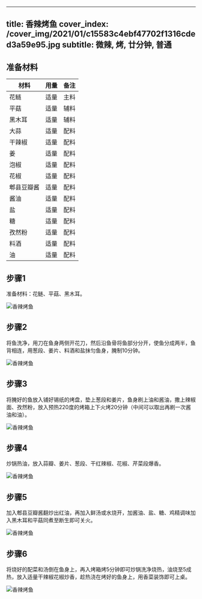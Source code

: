 
---
title: 香辣烤鱼
cover_index: /cover_img/2021/01/c15583c4ebf47702f1316cded3a59e95.jpg
subtitle: 微辣, 烤, 廿分钟, 普通
---

## 准备材料

| 材料     | 用量 | 备注|
| ------- | ----- | --- |
| 花鲢 | 适量| 主料 |
| 平菇 | 适量| 辅料 |
| 黑木耳 | 适量| 辅料 |
| 大蒜 | 适量| 配料 |
| 干辣椒 | 适量| 配料 |
| 姜 | 适量| 配料 |
| 泡椒 | 适量| 配料 |
| 花椒 | 适量| 配料 |
| 郫县豆瓣酱 | 适量| 配料 |
| 酱油 | 适量| 配料 |
| 盐 | 适量| 配料 |
| 糖 | 适量| 配料 |
| 孜然粉 | 适量| 配料 |
| 料酒 | 适量| 配料 |
| 油 | 适量| 配料 |

## 步骤1

准备材料：花鲢、平菇、黑木耳。

![香辣烤鱼](https://i8.meishichina.com/attachment/recipe/201010/201010091622372.JPG?x-oss-process=style/p320) 

## 步骤2

将鱼洗净，用刀在鱼身两侧开花刀，然后沿鱼骨将鱼部分分开，使鱼分成两半，鱼背相连，用葱段、姜片、料酒和盐抹匀鱼身，腌制10分钟。

![香辣烤鱼](https://i8.meishichina.com/attachment/recipe/201010/201010091623180.JPG?x-oss-process=style/p320) 

## 步骤3

将腌好的鱼放入铺好锡纸的烤盘，垫上葱段和姜片，鱼身刷上油和酱油，撒上辣椒面、孜然粉，放入预热220度的烤箱上下火烤20分钟（中间可以取出再刷一次酱油和油）。

![香辣烤鱼](https://i8.meishichina.com/attachment/recipe/201010/201010091624162.JPG?x-oss-process=style/p320) 

## 步骤4

炒锅热油，放入蒜瓣、姜片、葱段、干红辣椒、花椒、芹菜段爆香。

![香辣烤鱼](https://i8.meishichina.com/attachment/recipe/201010/201010091629125.JPG?x-oss-process=style/p320) 

## 步骤5

加入郫县豆瓣酱翻炒出红油，再加入鲜汤或水烧开，加酱油、盐、糖、鸡精调味加入黑木耳和平菇同煮至断生即可关火。

![香辣烤鱼](https://i8.meishichina.com/attachment/recipe/201010/201010091629584.JPG?x-oss-process=style/p320) 

## 步骤6

将烧好的配菜和汤倒在鱼身上，再入烤箱烤5分钟即可炒锅洗净烧热，油烧至5成热，放入适量干辣椒花椒炒香，趁热浇在烤好的鱼身上，用香菜装饰即可上桌。

![香辣烤鱼](https://i8.meishichina.com/attachment/recipe/201010/201010091631347.JPG?x-oss-process=style/p320) 

